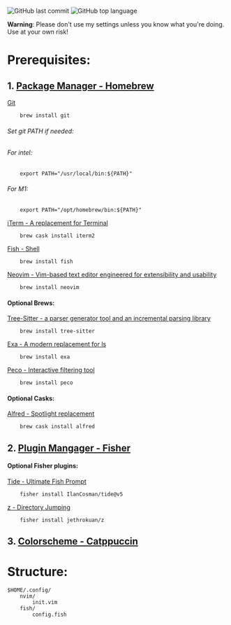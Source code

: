 ![GitHub last commit](https://img.shields.io/github/last-commit/wesknerd/dotfiles)
![GitHub top language](https://img.shields.io/github/languages/top/wesknerd/dotfiles)

**Warning**: Please don't use my settings unless you know what you're doing. Use at your own risk!

# Prerequisites:
## 1. [Package Manager - Homebrew](https://brew.sh/)    

[Git](https://git-scm.com/about)
```shell
    brew install git        
```

###### Set git PATH if needed:
###### For intel:
```shell
    export PATH="/usr/local/bin:${PATH}"
```
        
###### For M1:
```shell
    export PATH="/opt/homebrew/bin:${PATH}"
```

[iTerm - A replacement for Terminal](https://iterm2.com/)
```shell
    brew cask install iterm2
```

[Fish - Shell](https://fishshell.com/)
```shell
    brew install fish
```
[Neovim - Vim-based text editor engineered for extensibility and usability](https://neovim.io/)
```shell
    brew install neovim
```

#### Optional Brews:
[Tree-Sitter - a parser generator tool and an incremental parsing library](https://github.com/tree-sitter/tree-sitter)
```shell
    brew install tree-sitter 
```

[Exa - A modern replacement for ls](https://github.com/ogham/exa)
```shell
    brew install exa
```

[Peco - Interactive filtering tool](https://github.com/peco/peco)
```shell
    brew install peco
```

#### Optional Casks:
[Alfred - Spotlight replacement](https://www.alfredapp.com/)
```shell
    brew cask install alfred
```

## 2. [Plugin Mangager - Fisher](https://github.com/jorgebucaran/fisher)
#### Optional Fisher plugins:
[Tide - Ultimate Fish Prompt](https://github.com/IlanCosman/tide)
```fish
    fisher install IlanCosman/tide@v5
```

[z - Directory Jumping](https://github.com/jethrokuan/z)
```fish
    fisher install jethrokuan/z
```

## 3. [Colorscheme - Catppuccin](https://github.com/catppuccin/catppuccin)

# Structure:
```vim
$HOME/.config/
    nvim/
        init.vim
    fish/
        config.fish
```

